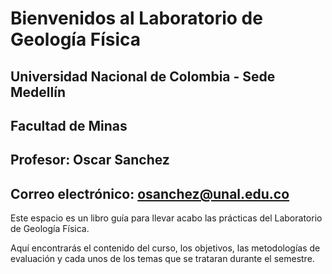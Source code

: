 # **Bienvenidos al Laboratorio de Geología Física**

## Universidad Nacional de Colombia - Sede Medellín
## Facultad de Minas

## Profesor: Oscar Sanchez
## Correo electrónico: osanchez@unal.edu.co


Este espacio es un libro guía para llevar acabo las prácticas del Laboratorio de Geología Física.

Aquí encontrarás el contenido del curso, los objetivos, las metodologías de evaluación y cada unos de los temas que se trataran durante el semestre.
